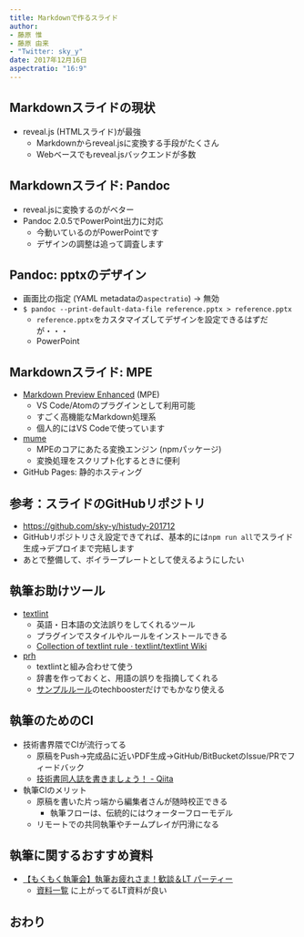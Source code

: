 ```yaml
---
title: Markdownで作るスライド
author:
- 藤原 惟
- 藤原 由来
- "Twitter: sky_y"
date: 2017年12月16日
aspectratio: "16:9"
---
```


## Markdownスライドの現状

- reveal.js (HTMLスライド)が最強
    - Markdownからreveal.jsに変換する手段がたくさん
    - Webベースでもreveal.jsバックエンドが多数

## Markdownスライド: Pandoc

- reveal.jsに変換するのがベター
- Pandoc 2.0.5でPowerPoint出力に対応
    - 今動いているのがPowerPointです
    - デザインの調整は追って調査します

## Pandoc: pptxのデザイン

- 画面比の指定 (YAML metadataの`aspectratio`) → 無効
- `$ pandoc --print-default-data-file reference.pptx > reference.pptx`
    - `reference.pptx`をカスタマイズしてデザインを設定できるはずだが・・・
    - PowerPoint


## Markdownスライド: MPE

- [Markdown Preview Enhanced](https://shd101wyy.github.io/markdown-preview-enhanced/#/) (MPE)
    - VS Code/Atomのプラグインとして利用可能
    - すごく高機能なMarkdown処理系
    - 個人的にはVS Codeで使っています
- [mume](https://github.com/shd101wyy/mume)
    - MPEのコアにあたる変換エンジン (npmパッケージ)
    - 変換処理をスクリプト化するときに便利
- GitHub Pages: 静的ホスティング

## 参考：スライドのGitHubリポジトリ

- <https://github.com/sky-y/histudy-201712>
- GitHubリポジトリさえ設定できてれば、基本的には`npm run all`でスライド生成→デプロイまで完結します
- あとで整備して、ボイラープレートとして使えるようにしたい

## 執筆お助けツール

- [textlint](https://github.com/textlint/textlint)
    - 英語・日本語の文法誤りをしてくれるツール
    - プラグインでスタイルやルールをインストールできる
    - [Collection of textlint rule · textlint/textlint Wiki](https://github.com/textlint/textlint/wiki/Collection-of-textlint-rule)
- [prh](https://github.com/prh/prh)
    - textlintと組み合わせて使う
    - 辞書を作っておくと、用語の誤りを指摘してくれる
    - [サンプルルール](https://github.com/prh/rules)のtechboosterだけでもかなり使える

## 執筆のためのCI

- 技術書界隈でCIが流行ってる
    - 原稿をPush→完成品に近いPDF生成→GitHub/BitBucketのIssue/PRでフィードバック
    - [技術書同人誌を書きましょう！ - Qiita](https://qiita.com/erukiti/items/6b7e85f760476a997161)
- 執筆CIのメリット
    - 原稿を書いた片っ端から編集者さんが随時校正できる
        - 執筆フローは、伝統的にはウォーターフローモデル
    - リモートでの共同執筆やチームプレイが円滑になる

## 執筆に関するおすすめ資料

- [【もくもく執筆会】執筆お疲れさま！歓談＆LT パーティー](https://techbook-meetup.connpass.com/event/64235/)
    - [資料一覧](https://techbook-meetup.connpass.com/event/64235/presentation/) に上がってるLT資料が良い

## おわり